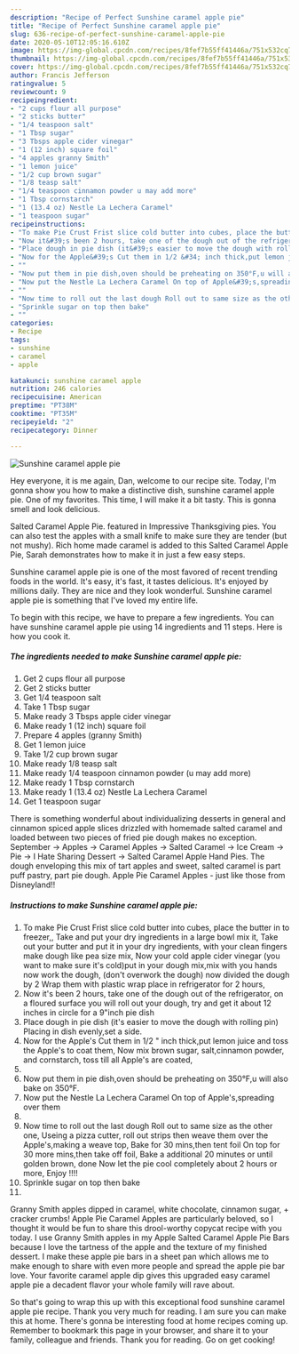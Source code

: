 ```yaml
---
description: "Recipe of Perfect Sunshine caramel apple pie"
title: "Recipe of Perfect Sunshine caramel apple pie"
slug: 636-recipe-of-perfect-sunshine-caramel-apple-pie
date: 2020-05-10T12:05:16.610Z
image: https://img-global.cpcdn.com/recipes/8fef7b55ff41446a/751x532cq70/sunshine-caramel-apple-pie-recipe-main-photo.jpg
thumbnail: https://img-global.cpcdn.com/recipes/8fef7b55ff41446a/751x532cq70/sunshine-caramel-apple-pie-recipe-main-photo.jpg
cover: https://img-global.cpcdn.com/recipes/8fef7b55ff41446a/751x532cq70/sunshine-caramel-apple-pie-recipe-main-photo.jpg
author: Francis Jefferson
ratingvalue: 5
reviewcount: 9
recipeingredient:
- "2 cups flour all purpose"
- "2 sticks butter"
- "1/4 teaspoon salt"
- "1 Tbsp sugar"
- "3 Tbsps apple cider vinegar"
- "1 (12 inch) square foil"
- "4 apples granny Smith"
- "1 lemon juice"
- "1/2 cup brown sugar"
- "1/8 teasp salt"
- "1/4 teaspoon cinnamon powder u may add more"
- "1 Tbsp cornstarch"
- "1 (13.4 oz) Nestle La Lechera Caramel"
- "1 teaspoon sugar"
recipeinstructions:
- "To make Pie Crust Frist slice cold butter into cubes, place the butter in to freezer,, Take and put your dry ingredients in a large bowl mix it, Take out your butter and put it in your dry ingredients, with your clean fingers make dough like pea size mix, Now your cold apple cider vinegar (you want to make sure it&#39;s cold)put in your dough mix,mix with you hands now work the dough, (don&#39;t overwork the dough) now divided the dough by 2 Wrap them with plastic wrap place in refrigerator for 2 hours,"
- "Now it&#39;s been 2 hours, take one of the dough out of the refrigerator, on a floured surface you will roll out your dough, try and get it about 12 inches in circle for a 9&#34;inch pie dish"
- "Place dough in pie dish (it&#39;s easier to move the dough with rolling pin) Placing in dish evenly,set a side."
- "Now for the Apple&#39;s Cut them in 1/2 &#34; inch thick,put lemon juice and toss the Apple&#39;s to coat them, Now mix brown sugar, salt,cinnamon powder, and cornstarch, toss till all Apple&#39;s are coated,"
- ""
- "Now put them in pie dish,oven should be preheating on 350°F,u will also bake on 350°F."
- "Now put the Nestle La Lechera Caramel On top of Apple&#39;s,spreading over them"
- ""
- "Now time to roll out the last dough Roll out to same size as the other one, Useing a pizza cutter, roll out strips then weave them over the Apple&#39;s,making a weave top, Bake for 30 mins,then tent foil On top for 30 more mins,then take off foil, Bake a additional 20 minutes or until golden brown, done Now let the pie cool completely about 2 hours or more, Enjoy !!!!"
- "Sprinkle sugar on top then bake"
- ""
categories:
- Recipe
tags:
- sunshine
- caramel
- apple

katakunci: sunshine caramel apple 
nutrition: 246 calories
recipecuisine: American
preptime: "PT38M"
cooktime: "PT35M"
recipeyield: "2"
recipecategory: Dinner

---
```



![Sunshine caramel apple pie](https://img-global.cpcdn.com/recipes/8fef7b55ff41446a/751x532cq70/sunshine-caramel-apple-pie-recipe-main-photo.jpg)

Hey everyone, it is me again, Dan, welcome to our recipe site. Today, I'm gonna show you how to make a distinctive dish, sunshine caramel apple pie. One of my favorites. This time, I will make it a bit tasty. This is gonna smell and look delicious.

Salted Caramel Apple Pie. featured in Impressive Thanksgiving pies. You can also test the apples with a small knife to make sure they are tender (but not mushy). Rich home made caramel is added to this Salted Caramel Apple Pie, Sarah demonstrates how to make it in just a few easy steps.

Sunshine caramel apple pie is one of the most favored of recent trending foods in the world. It's easy, it's fast, it tastes delicious. It's enjoyed by millions daily. They are nice and they look wonderful. Sunshine caramel apple pie is something that I've loved my entire life.


To begin with this recipe, we have to prepare a few ingredients. You can have sunshine caramel apple pie using 14 ingredients and 11 steps. Here is how you cook it.

<!--inarticleads1-->

##### The ingredients needed to make Sunshine caramel apple pie:

1. Get 2 cups flour all purpose
1. Get 2 sticks butter
1. Get 1/4 teaspoon salt
1. Take 1 Tbsp sugar
1. Make ready 3 Tbsps apple cider vinegar
1. Make ready 1 (12 inch) square foil
1. Prepare 4 apples (granny Smith)
1. Get 1 lemon juice
1. Take 1/2 cup brown sugar
1. Make ready 1/8 teasp salt
1. Make ready 1/4 teaspoon cinnamon powder (u may add more)
1. Make ready 1 Tbsp cornstarch
1. Make ready 1 (13.4 oz) Nestle La Lechera Caramel
1. Get 1 teaspoon sugar


There is something wonderful about individualizing desserts in general and cinnamon spiced apple slices drizzled with homemade salted caramel and loaded between two pieces of fried pie dough makes no exception. September → Apples → Caramel Apples → Salted Caramel → Ice Cream → Pie → I Hate Sharing Dessert → Salted Caramel Apple Hand Pies. The dough enveloping this mix of tart apples and sweet, salted caramel is part puff pastry, part pie dough. Apple Pie Caramel Apples - just like those from Disneyland!! 

<!--inarticleads2-->

##### Instructions to make Sunshine caramel apple pie:

1. To make Pie Crust Frist slice cold butter into cubes, place the butter in to freezer,, Take and put your dry ingredients in a large bowl mix it, Take out your butter and put it in your dry ingredients, with your clean fingers make dough like pea size mix, Now your cold apple cider vinegar (you want to make sure it&#39;s cold)put in your dough mix,mix with you hands now work the dough, (don&#39;t overwork the dough) now divided the dough by 2 Wrap them with plastic wrap place in refrigerator for 2 hours,
1. Now it&#39;s been 2 hours, take one of the dough out of the refrigerator, on a floured surface you will roll out your dough, try and get it about 12 inches in circle for a 9&#34;inch pie dish
1. Place dough in pie dish (it&#39;s easier to move the dough with rolling pin) Placing in dish evenly,set a side.
1. Now for the Apple&#39;s Cut them in 1/2 &#34; inch thick,put lemon juice and toss the Apple&#39;s to coat them, Now mix brown sugar, salt,cinnamon powder, and cornstarch, toss till all Apple&#39;s are coated,
1. 
1. Now put them in pie dish,oven should be preheating on 350°F,u will also bake on 350°F.
1. Now put the Nestle La Lechera Caramel On top of Apple&#39;s,spreading over them
1. 
1. Now time to roll out the last dough Roll out to same size as the other one, Useing a pizza cutter, roll out strips then weave them over the Apple&#39;s,making a weave top, Bake for 30 mins,then tent foil On top for 30 more mins,then take off foil, Bake a additional 20 minutes or until golden brown, done Now let the pie cool completely about 2 hours or more, Enjoy !!!!
1. Sprinkle sugar on top then bake
1. 


Granny Smith apples dipped in caramel, white chocolate, cinnamon sugar, + cracker crumbs! Apple Pie Caramel Apples are particularly beloved, so I thought it would be fun to share this drool-worthy copycat recipe with you today. I use Granny Smith apples in my Apple Salted Caramel Apple Pie Bars because I love the tartness of the apple and the texture of my finished dessert. I make these apple pie bars in a sheet pan which allows me to make enough to share with even more people and spread the apple pie bar love. Your favorite caramel apple dip gives this upgraded easy caramel apple pie a decadent flavor your whole family will rave about. 

So that's going to wrap this up with this exceptional food sunshine caramel apple pie recipe. Thank you very much for reading. I am sure you can make this at home. There's gonna be interesting food at home recipes coming up. Remember to bookmark this page in your browser, and share it to your family, colleague and friends. Thank you for reading. Go on get cooking!
